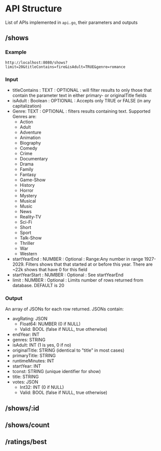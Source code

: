 # API Structure
List of APIs implemented in `api.go`, their parameters and outputs

## /shows
### Example
`http://localhost:8080/shows?limit=20&titleContains=fire&isAdult=TRUE&genre=romance`
### Input
- titleContains : TEXT : OPTIONAL : will filter results to only those that contain the parameter text in either primary- or originalTitle fields
- isAdult : Boolean : OPTIONAL : Accepts only TRUE or FALSE (in any capitalization)
- Genre: TEXT : OPTIONAL : filters results containing text. Supported Genres are:
  - Action
  - Adult
  - Adventure
  - Animation
  - Biography
  - Comedy
  - Crime
  - Documentary
  - Drama
  - Family
  - Fantasy
  - Game-Show
  - History
  - Horror
  - Mystery
  - Musical
  - Music
  - News
  - Reality-TV
  - Sci-Fi
  - Short
  - Sport
  - Talk-Show
  - Thriller
  - War
  - Western
- startYearEnd : NUMBER : Optional : Range:Any number in range 1927-2029. Filters shows that that started at or before this year. There are ~22k shows that have 0 for this field
- startYearStart : NUMBER : Optional : See startYearEnd
- limit : NUMBER : Optional : Limits number of rows returned from database. DEFAULT is 20
### Output
An array of JSONs for each row returned. JSONs contain:
- avgRating: JSON
  - Float64: NUMBER (0 if NULL)
  - Valid: BOOL (false if NULL, true otherwise)
- endYear: INT
- genres: STRING
- isAdult: INT (1 is yes, 0 if no)
- originalTitle: STRING (identical to "title" in most cases)
- primaryTitle: STRING
- runtimeMinutes: INT
- startYear: INT
- tconst: STRING (unique identifier for show)
- title: STRING
- votes: JSON
  - Int32: INT (0 if NULL)
  - Valid: BOOL (false if NULL, true otherwise)
## /shows/:id
## /shows/count
## /ratings/best